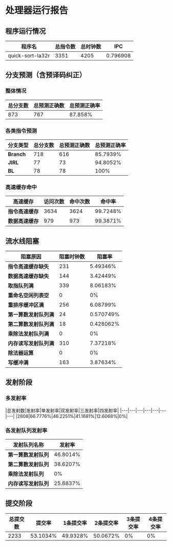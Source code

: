 # 处理器运行报告
## 程序运行情况
|程序名|总指令数|总时钟数|IPC|
|---|---|---|---|
|quick-sort-la32r|3351|4205|0.796908|

## 分支预测（含预译码纠正）
### 整体情况
|总分支数|总预测正确数|总预测正确率|
|---|---|---|
|873|767|87.858%|

### 各类指令预测
|分支类型|总分支数|总预测正确数|总预测正确率|
|---|---|---|---|
|**Branch**| 718 | 616 | 85.7939%|
|**JIRL**| 77 | 73 | 94.8052%|
|**BL**| 78 | 78 | 100%|

### 高速缓存命中
|高速缓存|访问次数|命中次数|命中率|
|---|---|---|---|
|**指令高速缓存**| 3634 | 3624 | 99.7248%|
|**数据高速缓存**| 979 | 973 | 99.3871%|
## 流水线阻塞
|阻塞原因|阻塞时钟数|阻塞率|
|---|---|---|
|**指令高速缓存缺失**| 231 | 5.49346%|
|**数据高速缓存缺失**| 144 | 3.42449%|
|**取指队列满**| 339 | 8.06183%|
|**重命名空闲列表空**|0 | 0%|
|**重排序缓冲区满**|256 | 6.08799%|
|**第一算数发射队列满**|24 | 0.570749%|
|**第二算数发射队列满**|18 | 0.428062%|
|**乘除法发射队列满**|0 | 0%|
|**内存读写发射队列满**|310 | 7.37218%|
|**除法器运算**|0 | 0%|
|**写缓冲满**|163 | 3.87634%|

## 发射阶段
### 多发射率
|总发射数|发射率|单发射率|双发射率|三发射率|四发射率|
|---|---|---|---|---|---|---|
|2808|66.7776%|46.2251%|41.1681%|12.6068%|0%|

### 各发射队列发射率
|发射队列名称|发射率|
|---|---|
|**第一算数发射队列**|46.8014%|
|**第二算数发射队列**|38.6207%|
|**乘除法发射队列**|0%|
|**内存读写发射队列**|25.6837%|

## 提交阶段
|总提交数|提交率|1条提交率|2条提交率|3条提交率|4条提交率|
|---|---|---|---|---|---|
|2233|53.1034%|49.9328%|50.0672%|0%|0%|
